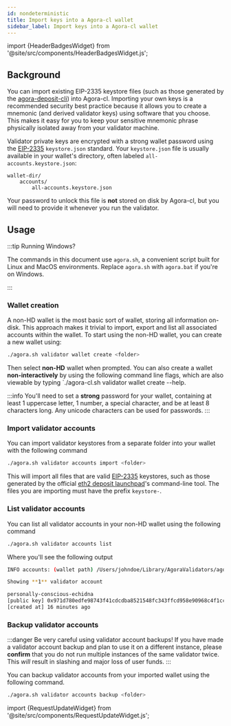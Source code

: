```yaml
---
id: nondeterministic
title: Import keys into a Agora-cl wallet
sidebar_label: Import keys into a Agora-cl wallet
---
```


import {HeaderBadgesWidget} from '@site/src/components/HeaderBadgesWidget.js';

<HeaderBadgesWidget />

## Background

You can import existing EIP-2335 keystore files (such as those generated by the [agora-deposit-cli](https://github.com/zeroone-boa/agora-deposit-cli)) into Agora-cl. Importing your own keys is a recommended security best practice because it allows you to create a mnemonic (and derived validator keys) using software that you choose. This makes it easy for you to keep your sensitive mnemonic phrase physically isolated away from your validator machine.

Validator private keys are encrypted with a strong wallet password using the [EIP-2335](https://eips.ethereum.org/EIPS/eip-2335) `keystore.json` standard. Your `keystore.json` file is usually available in your wallet's directory, often labeled `all-accounts.keystore.json`:

```
wallet-dir/
	accounts/
		all-accounts.keystore.json
```

Your password to unlock this file is **not** stored on disk by Agora-cl, but you will need to provide it whenever you run the validator.

## Usage

:::tip Running Windows?

The commands in this document use `agora.sh`, a convenient script built for Linux and MacOS environments. Replace `agora.sh` with `agora.bat` if you're on Windows.

:::

### Wallet creation

A non-HD wallet is the most basic sort of wallet, storing all information on-disk. This approach makes it trivial to import, export and list all associated accounts within the wallet. To start using the non-HD wallet, you can create a new wallet using:

```bash
./agora.sh validator wallet create <folder>
```

Then select **non-HD** wallet when prompted. You can also create a wallet **non-interactively** by using the following command line flags, which are also viewable by typing `./agora-cl.sh validator wallet create --help.

:::info
You'll need to set a **strong** password for your wallet, containing at least 1 uppercase letter, 1 number, a special character, and be at least 8 characters long. Any unicode characters can be used for passwords.
:::

### Import validator accounts

You can import validator keystores from a separate folder into your wallet with the following command

```bash
./agora.sh validator accounts import <folder>
```

This will import all files that are valid [EIP-2335](https://eips.ethereum.org/EIPS/eip-2335) keystores, such as those generated by the official [eth2 deposit launchpad](https://agora-staking.bosagora.org/)'s command-line tool. The files you are importing must have the prefix `keystore-`.

### List validator accounts

You can list all validator accounts in your non-HD wallet using the following command

```bash
./agora.sh validator accounts list
```

Where you'll see the following output

```bash
INFO accounts: (wallet path) /Users/johndoe/Library/AgoraValidators/agora-cl-wallet-v2

Showing **1** validator account

personally-conscious-echidna
[public key] 0x971d780edfe98743f41cdcdba8521548fc343ffcd958e90968c4f1cc5a2e9b6ea11a984397c34c6cc13e9d4e8d14ce1e
[created at] 16 minutes ago
```

### Backup validator accounts

:::danger Be very careful using validator account backups!
If you have made a validator account backup and plan to use it on a different instance,
please **confirm** that you do not run multiple instances of the same validator twice.
This _will_ result in slashing and major loss of user funds.
:::


You can backup validator accounts from your imported wallet using the following command.

```bash
./agora.sh validator accounts backup <folder>
```

import {RequestUpdateWidget} from '@site/src/components/RequestUpdateWidget.js';

<RequestUpdateWidget />
